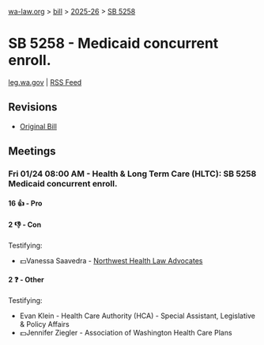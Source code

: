 [wa-law.org](/) > [bill](/bill/) > [2025-26](/bill/2025-26/) > [SB 5258](/bill/2025-26/sb/5258/)

# SB 5258 - Medicaid concurrent enroll.
[leg.wa.gov](https://app.leg.wa.gov/billsummary?BillNumber=5258&Year=2025&Initiative=false) | [RSS Feed](./rss.xml)

## Revisions
* [Original Bill](1/)

## Meetings
### Fri 01/24 08:00 AM - Health & Long Term Care (HLTC): SB 5258 Medicaid concurrent enroll.
#### 16 👍 - Pro

#### 2 👎 - Con
Testifying:
* 💵Vanessa Saavedra - [Northwest Health Law Advocates](/org/northwest_health_law_advocates/)

#### 2 ❓ - Other
Testifying:
* Evan Klein - Health Care Authority (HCA) - Special Assistant, Legislative & Policy Affairs
* 💵Jennifer Ziegler - Association of Washington Health Care Plans
